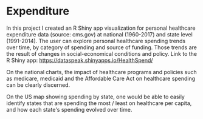 # Expenditure
In this project I created an R Shiny app visualization for personal healthcare expenditure data (source: cms.gov) at national (1960-2017) and state level (1991-2014). The user can explore personal healthcare spending trends over time, by category of spending and source of funding. Those trends are the result of changes in social-economical conditions and policy. 
Link to the R Shiny app: https://dataspeak.shinyapps.io/HealthSpend/

On the national charts, the impact of healthcare programs and policies such as medicare, medicaid and the Affordable Care Act on healthcare spending can be clearly discerned. 

On the US map showing spending by state, one would be able to easily identify states that are spending the most / least on healthcare per capita, and how each state's spending evolved over time. 

